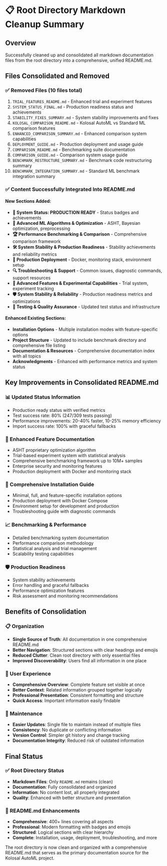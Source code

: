 # 📋 Root Directory Markdown Cleanup Summary

## Overview
Successfully cleaned up and consolidated all markdown documentation files from the root directory into a comprehensive, unified README.md.

## Files Consolidated and Removed

### ✅ **Removed Files** (10 files total)
1. `TRIAL_FEATURES_README.md` - Enhanced trial and experiment features
2. `SYSTEM_STATUS_FINAL.md` - Production readiness status and achievements
3. `STABILITY_FIXES_SUMMARY.md` - System stability improvements and fixes
4. `KOLOSAL_COMPARISON_README.md` - Kolosal AutoML vs Standard ML comparison features
5. `ENHANCED_COMPARISON_SUMMARY.md` - Enhanced comparison system capabilities
6. `DEPLOYMENT_GUIDE.md` - Production deployment and usage guide
7. `COMPARISON_README.md` - Benchmarking suite documentation
8. `COMPARISON_GUIDE.md` - Comparison system usage guide
9. `BENCHMARK_RESTRUCTURE_SUMMARY.md` - Benchmark code restructuring summary
10. `BENCHMARK_INTEGRATION_SUMMARY.md` - Standard ML benchmark integration summary

### ✅ **Content Successfully Integrated Into README.md**

#### **New Sections Added:**
- **🎯 System Status: PRODUCTION READY** - Status badges and achievements
- **🧠 Advanced ML Algorithms & Optimization** - ASHT, Bayesian optimization, preprocessing
- **🏆 Performance Benchmarking & Comparison** - Comprehensive comparison framework
- **🛠️ System Stability & Production Readiness** - Stability achievements and reliability metrics
- **🚀 Production Deployment** - Docker, monitoring stack, environment setup
- **🔍 Troubleshooting & Support** - Common issues, diagnostic commands, support resources
- **🧪 Advanced Features & Experimental Capabilities** - Trial system, experiment tracking
- **🛡️ System Stability & Reliability** - Production readiness metrics and optimizations
- **🧪 Testing & Quality Assurance** - Updated test status and infrastructure

#### **Enhanced Existing Sections:**
- **Installation Options** - Multiple installation modes with feature-specific options
- **Project Structure** - Updated to include benchmark directory and comprehensive file listing
- **Documentation & Resources** - Comprehensive documentation index with all topics
- **Acknowledgments** - Enhanced with performance metrics and system status

## Key Improvements in Consolidated README.md

### **📊 Updated Status Information**
- Production ready status with verified metrics
- Test success rate: 80% (247/309 tests passing)
- Performance improvements: 20-40% faster, 10-25% memory efficiency
- Import success rate: 100% with graceful fallbacks

### **🚀 Enhanced Feature Documentation**
- ASHT proprietary optimization algorithm
- Trial-based experiment system with statistical analysis
- Comprehensive benchmarking framework up to 10M+ samples
- Enterprise security and monitoring features
- Production deployment with Docker and monitoring stack

### **🔧 Comprehensive Installation Guide**
- Minimal, full, and feature-specific installation options
- Production deployment with Docker Compose
- Environment setup for development and production
- Troubleshooting guide with diagnostic commands

### **📈 Benchmarking & Performance**
- Detailed benchmarking system documentation
- Performance comparison methodology
- Statistical analysis and trial management
- Scalability testing capabilities

### **🛡️ Production Readiness**
- System stability achievements
- Error handling and graceful fallbacks
- Performance optimization features
- Risk assessment and monitoring recommendations

## Benefits of Consolidation

### **📋 Organization**
- **Single Source of Truth**: All documentation in one comprehensive README.md
- **Better Navigation**: Structured sections with clear headings and emojis
- **Reduced Clutter**: Clean root directory with only essential files
- **Improved Discoverability**: Users find all information in one place

### **📖 User Experience**
- **Comprehensive Overview**: Complete feature set visible at once
- **Better Context**: Related information grouped together logically
- **Professional Presentation**: Consistent formatting and structure
- **Quick Access**: Important information easily findable

### **🔧 Maintenance**
- **Easier Updates**: Single file to maintain instead of multiple files
- **Consistency**: No duplicate or conflicting information
- **Version Control**: Simpler git history and change tracking
- **Documentation Integrity**: Reduced risk of outdated information

## Final Status

### **✅ Root Directory Status**
- **Markdown Files**: Only `README.md` remains (clean)
- **Documentation**: Fully consolidated and organized
- **Information**: No content lost, all properly integrated
- **Quality**: Enhanced with better structure and presentation

### **🎯 README.md Enhancements**
- **Comprehensive**: 400+ lines covering all aspects
- **Professional**: Modern formatting with badges and emojis
- **Structured**: Logical sections with clear hierarchy
- **Complete**: Installation, usage, deployment, troubleshooting, and more

The root directory is now clean and organized with a comprehensive README.md that serves as the primary documentation source for the Kolosal AutoML project.
